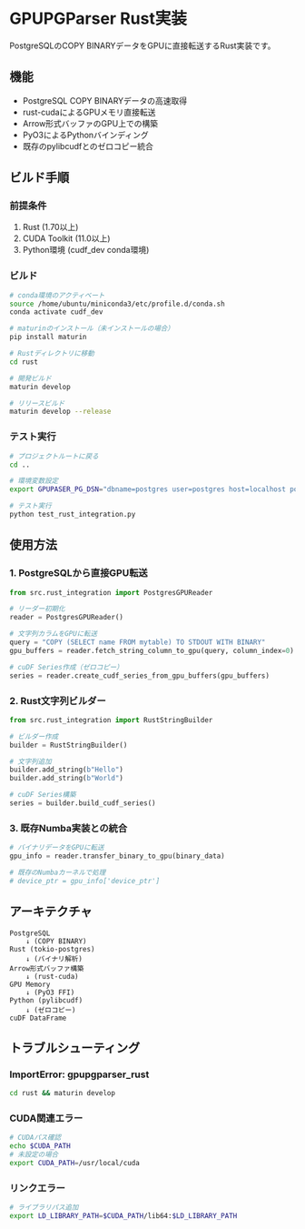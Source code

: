 # GPUPGParser Rust実装

PostgreSQLのCOPY BINARYデータをGPUに直接転送するRust実装です。

## 機能

- PostgreSQL COPY BINARYデータの高速取得
- rust-cudaによるGPUメモリ直接転送
- Arrow形式バッファのGPU上での構築
- PyO3によるPythonバインディング
- 既存のpylibcudfとのゼロコピー統合

## ビルド手順

### 前提条件

1. Rust (1.70以上)
2. CUDA Toolkit (11.0以上)
3. Python環境 (cudf_dev conda環境)

### ビルド

```bash
# conda環境のアクティベート
source /home/ubuntu/miniconda3/etc/profile.d/conda.sh
conda activate cudf_dev

# maturinのインストール（未インストールの場合）
pip install maturin

# Rustディレクトリに移動
cd rust

# 開発ビルド
maturin develop

# リリースビルド
maturin develop --release
```

### テスト実行

```bash
# プロジェクトルートに戻る
cd ..

# 環境変数設定
export GPUPASER_PG_DSN="dbname=postgres user=postgres host=localhost port=5432"

# テスト実行
python test_rust_integration.py
```

## 使用方法

### 1. PostgreSQLから直接GPU転送

```python
from src.rust_integration import PostgresGPUReader

# リーダー初期化
reader = PostgresGPUReader()

# 文字列カラムをGPUに転送
query = "COPY (SELECT name FROM mytable) TO STDOUT WITH BINARY"
gpu_buffers = reader.fetch_string_column_to_gpu(query, column_index=0)

# cuDF Series作成（ゼロコピー）
series = reader.create_cudf_series_from_gpu_buffers(gpu_buffers)
```

### 2. Rust文字列ビルダー

```python
from src.rust_integration import RustStringBuilder

# ビルダー作成
builder = RustStringBuilder()

# 文字列追加
builder.add_string(b"Hello")
builder.add_string(b"World")

# cuDF Series構築
series = builder.build_cudf_series()
```

### 3. 既存Numba実装との統合

```python
# バイナリデータをGPUに転送
gpu_info = reader.transfer_binary_to_gpu(binary_data)

# 既存のNumbaカーネルで処理
# device_ptr = gpu_info['device_ptr']
```

## アーキテクチャ

```
PostgreSQL
    ↓ (COPY BINARY)
Rust (tokio-postgres)
    ↓ (バイナリ解析)
Arrow形式バッファ構築
    ↓ (rust-cuda)
GPU Memory
    ↓ (PyO3 FFI)
Python (pylibcudf)
    ↓ (ゼロコピー)
cuDF DataFrame
```

## トラブルシューティング

### ImportError: gpupgparser_rust

```bash
cd rust && maturin develop
```

### CUDA関連エラー

```bash
# CUDAパス確認
echo $CUDA_PATH
# 未設定の場合
export CUDA_PATH=/usr/local/cuda
```

### リンクエラー

```bash
# ライブラリパス追加
export LD_LIBRARY_PATH=$CUDA_PATH/lib64:$LD_LIBRARY_PATH
```
